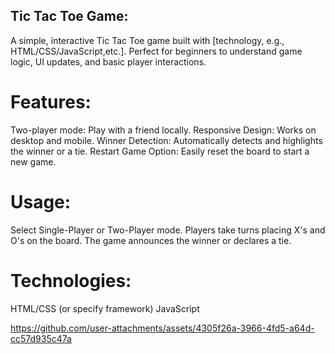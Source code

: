 ## Tic Tac Toe Game:
A simple, interactive Tic Tac Toe game built with [technology, e.g., HTML/CSS/JavaScript,etc.]. Perfect for beginners to understand game logic, UI updates, and basic player interactions.

# Features:
Two-player mode: Play with a friend locally.
Responsive Design: Works on desktop and mobile.
Winner Detection: Automatically detects and highlights the winner or a tie.
Restart Game Option: Easily reset the board to start a new game.

# Usage:
Select Single-Player or Two-Player mode.
Players take turns placing X's and O's on the board.
The game announces the winner or declares a tie.

# Technologies:
HTML/CSS (or specify framework)
JavaScript

https://github.com/user-attachments/assets/4305f26a-3966-4fd5-a64d-cc57d935c47a

